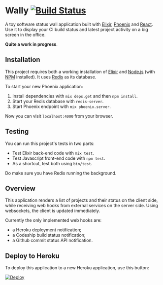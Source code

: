 # Wally [![Build Status](https://travis-ci.org/avdgaag/wally.svg?branch=rewrite)](https://travis-ci.org/avdgaag/wally)

A toy software status wall application built with [Elixir][], [Phoenix][] and
[React][]. Use it to display your CI build status and latest project activity on
a big screen in the office.

**Quite a work in progress**.

## Installation

This project requires both a working installation of [Elixir][] and [Node.js][]
(with [NPM][] installed). It uses [Redis][] as its database.

To start your new Phoenix application:

1. Install dependencies with `mix deps.get` and then `npm install`.
2. Start your Redis database with `redis-server`.
2. Start Phoenix endpoint with `mix phoenix.server`.

Now you can visit `localhost:4000` from your browser.

## Testing

You can run this project's tests in two parts:

* Test Elixir back-end code with `mix test`.
* Test Javascript front-end code with `npm test`.
* As a shortcut, test both using `bin/test`.

Do make sure you have Redis running the background.

## Overview

This application renders a list of projects and their status on the client side,
while receiving web hooks from external services on the server side. Using
websockets, the client is updated immediately.

Currently the only implemented web hooks are:

* a Heroku deployment notification;
* a Codeship build status notification;
* a Github commit status API notification.

## Deploy to Heroku

To deploy this application to a new Heroku application, use this button:

[![Deploy](https://www.herokucdn.com/deploy/button.png)](https://heroku.com/deploy)

[Elixir]: http://elixir-lang.org/
[Phoenix]: http://www.phoenixframework.org/
[React]: https://facebook.github.io/react/
[Node.js]: https://nodejs.org/
[NPM]: https://www.npmjs.com/
[Redis]: http://redis.io/
